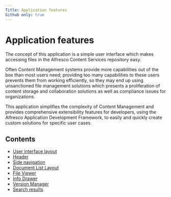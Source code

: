 ```yaml
---
Title: Application features
Github only: true
---
```


# Application features

The concept of this application is a simple user interface which makes accessing files in the Alfresco Content Services repository easy.

Often Content Management systems provide more capabilities out of the box than most users need;
providing too many capabilities to these users prevents them from working efficiently,
so they may end up using unsanctioned file management solutions which presents a proliferation of content storage
and collaboration solutions as well as compliance issues for organizations.

This application simplifies the complexity of Content Management and provides comprehensive extensibility features for developers, using the Alfresco Application Development Framework, to easily and quickly create custom solutions for specific user cases.

## Contents

- [User interface layout](/features/user-interface-layout)
- [Header](/features/header)
- [Side navigation](/features/side-navigation)
- [Document List Layout](/features/document-list-layout)
- [File Viewer](/features/file-viewer)
- [Info Drawer](/features/info-drawer)
- [Version Manager](/features/version-manager)
- [Search results](/features/search-results)

